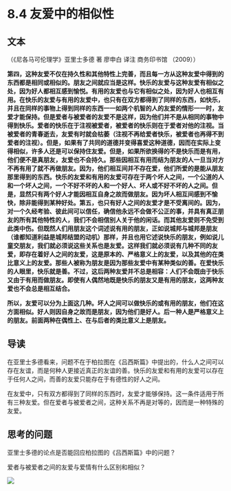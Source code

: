 # 8.4 友爱中的相似性

## 文本

（《尼各马可伦理学》亚里士多德 著 廖申白 译注 商务印书馆 （2009））

**第四，这种友爱不仅在持久性和其他特性上完善，而且每一方从这种友爱中得到的东西都是相同或相似的。朋友之间就应当是这样。快乐的友爱与这种友爱有相似之处，因为好人都相互感到愉悦。有用的友爱也与它有相似之处，因为好人也相互有用。在快乐的友爱与有用的友爱中，也只有在双方都得到了同样的东西，如快乐，并且在同样的事物上得到同样的东西一一如两个机智的人的友爱的情形一一时，友爱才能保持。但是爱者与被爱者的友爱不是这样，因为他们并不是从相同的事物中得到快乐。爱者的快乐在于注视被爱者，被爱者的快乐则在于爱者对他的注视。当被爱者的青春逝去，友爱有时就会枯萎（注视不再给爱者快乐，被爱者也再得不到爱者的注视）。但是，如果有了共同的道德并变得喜爱这种道德，因而在实际上变得相似，许多人还是可以保持住友爱。但是，如果所欲换得的不是快乐而是有用，他们便不是真朋友，友爱也不会持久。那些因相互有用而结为朋友的人一旦当对方不再有用了就不再做朋友。因为，他们相互间并不存在爱，他们所爱的是能从朋友那里得到的东西。快乐的友爱和有用的友爱可存在于两个坏人之间，一个公道的人和一个坏人之间，一个不好不坏的人和一个好人、坏人或不好不坏的人之间。但是，显然只有两个好人才能因相互自身之故而做朋友。因为坏人相互间感到不愉快，除非能得到某种好处。第五，也只有好人之间的友爱才是不受离间的。因为，对一个久经考验、彼此间可以信任，确信他永远不会做不公正的事，并具有真正朋友的所有其他特性的人，我们不会相信别人关于他的闲话。而其他友爱则不免受到此类中伤。但既然人们用朋友这个词述说有用的朋友，正如说城邦与城邦是朋友（谁都知道利益是城邦结盟的动机）那样，并且也用它述说快乐的朋友，例如说儿童交朋友，我们就必须说这些关系也是友爱。这样我们就必须说有几种不同的友爱，即存在着好人之间的友爱，这是原本的、严格意义上的友爱，以及其他的在类比意义上的友爱。那些人被称为朋友是因为那些友爱中有某种类似的善。在爱快乐的人眼里，快乐就是善。不过，这后两种友爱并不总是相容：人们不会既由于快乐又由于有用而做朋友。即使有人偶然地既是快乐的朋友又是有用的朋友，这两种友爱也不会总是相互结合。**

**所以，友爱可以分为上面这几种。坏人之间可以做快乐的或有用的朋友，他们在这方面相似。好人则因自身之故而是朋友，因为他们是好人。后一种人是严格意义上的朋友。前面两种在偶性上、在与后者的类比意义上是朋友。**

## 导读

在亚里士多德看来，问题不在于柏拉图在《吕西斯篇》中提出的，什么人之间可以存在友谊，而是何种人更接近真正的友谊的善。快乐的友爱和有用的友爱可以存在于任何人之间，而善的友爱只能存在于有德性的好人之间。

在友爱中，只有双方都得到了同样的东西时，友爱才能够保持。这一条件适用于所有三种友爱。但在爱者与被爱者之间，这种关系不再是对等的，因而是一种特殊的友爱。

## 思考的问题

亚里士多德的论点是否能回应柏拉图的《吕西斯篇》中的问题？

爱者与被爱者之间的友爱与爱情有什么区别和相似？

![](../.gitbook/assets/qr.png)

